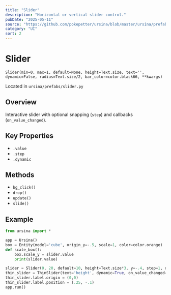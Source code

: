 ```yaml
---
title: "Slider"
description: "Horizontal or vertical slider control."
pubDate: "2025-05-11"
source: "https://github.com/pokepetter/ursina/blob/master/ursina/prefabs/slider.py"
category: "UI"
sort: 2
---
```


# Slider

`Slider(min=0, max=1, default=None, height=Text.size, text='', dynamic=False, radius=Text.size/2, bar_color=color.black66, **kwargs)`

Located in `ursina/prefabs/slider.py`

## Overview

Interactive slider with optional snapping (`step`) and callbacks (`on_value_changed`).

## Key Properties

- `.value`
- `.step`
- `.dynamic`

## Methods

- `bg_click()`
- `drop()`
- `update()`
- `slide()`

## Example

```python
from ursina import *

app = Ursina()
box = Entity(model='cube', origin_y=-.5, scale=1, color=color.orange)
def scale_box():
    box.scale_y = slider.value
    print(slider.value)

slider = Slider(0, 20, default=10, height=Text.size*3, y=-.4, step=1, on_value_changed=scale_box, vertical=True)
thin_slider = ThinSlider(text='height', dynamic=True, on_value_changed=scale_box)
thin_slider.label.origin = (0,0)
thin_slider.label.position = (.25, -.1)
app.run()
```